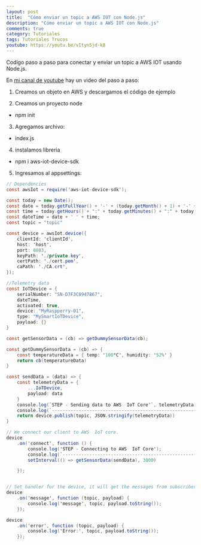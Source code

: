 ```yaml
---
layout: post
title:  "Cómo enviar un topic a AWS IOT con Node.js"
description: "Cómo enviar un topic a AWS IOT con Node.js"
comments: true
category: Tutoriales
tags: Tutoriales Trucos
youtube: https://youtu.be/vItyn5jd-k8
---
```

Codigo paso a paso para conectar y enviar un topic a AWS IOT usando Node.js.

En <a target="_blank" href="{{ page.youtube }}">mi canal de youtube</a> hay un video del paso a paso:

1. Creamos un objeto en AWS y descargamos el código de ejemplo

2. Creamos un proyecto node
- npm init

3. Agregamos archivo:
- index.js
  
4. instalamos libreria 
- npm i aws-iot-device-sdk

5. Ingresamos al appsettings:
```C#
// Dependencies
const awsIot = require('aws-iot-device-sdk');

const today = new Date();
const date = today.getFullYear() + '-' + (today.getMonth() + 1) + '-' + today.getDate();
const time = today.getHours() + ":" + today.getMinutes() + ":" + today.getSeconds();
const dateTime = date + ' ' + time;
const topic = "topic"

const device = awsIot.device({
    clientId: 'clientId',
    host: 'host',
    port: 8883,
    keyPath: './private.key',
    certPath: './cert.pem',
    caPath: './CA.crt',
});

//Telemetry data
const IoTDevice = {
    serialNumber: "SN-D7F3C8947867",
    dateTime,
    activated: true,
    device: "MyRaspperry-01",
    type: "MySmartIoTDevice",
    payload: {}
}

const getSensorData = (cb) => getDummySensorData(cb);

const getDummySensorData = (cb) => {
    const temperatureData = { temp: '100°C', humidity: '52%' }
    return cb(temperatureData)
}

const sendData = (data) => {
    const telemetryData = {
        ...IoTDevice,
        payload: data
    }
    console.log(`STEP - Sending data to AWS  IoT Core'`, telemetryData)
    console.log(`---------------------------------------------------------------------------------`)
    return device.publish(topic, JSON.stringify(telemetryData))
}

// We connect our client to AWS  IoT core. 
device
    .on('connect', function () {
        console.log('STEP - Connecting to AWS  IoT Core');
        console.log(`---------------------------------------------------------------------------------`)
        setInterval(() => getSensorData(sendData), 3000)

    });


// Set handler for the device, it will get the messages from subscribers topics.
device
    .on('message', function (topic, payload) {
        console.log('message', topic, payload.toString());
    });

device
    .on('error', function (topic, payload) {
        console.log('Error:', topic, payload.toString());
    });
```
